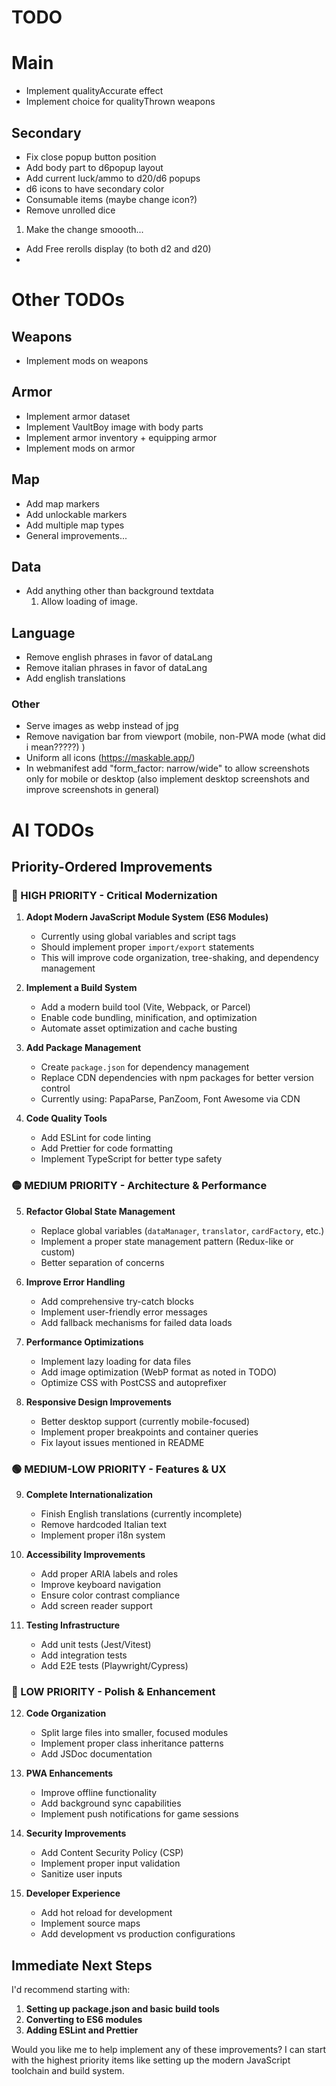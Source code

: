 # TODO

# Main
- Implement qualityAccurate effect
- Implement choice for qualityThrown weapons

## Secondary
- Fix close popup button position
- Add body part to d6popup layout
- Add current luck/ammo to d20/d6 popups
- d6 icons to have secondary color
- Consumable items (maybe change icon?)
- Remove unrolled dice
 1. Make the change smoooth...
- Add Free rerolls display (to both d2 and d20)
- 

# Other TODOs 

## Weapons
- Implement mods on weapons

## Armor
- Implement armor dataset
- Implement VaultBoy image with body parts
- Implement armor inventory + equipping armor 
- Implement mods on armor

## Map
- Add map markers
- Add unlockable markers
- Add multiple map types
- General improvements...

## Data
- Add anything other than background textdata
  1. Allow loading of image.

## Language
- Remove english phrases in favor of dataLang
- Remove italian phrases in favor of dataLang
- Add english translations

### Other
- Serve images as webp instead of jpg
- Remove navigation bar from viewport (mobile, non-PWA mode (what did i mean?????) )
- Uniform all icons (https://maskable.app/)
- In webmanifest add "form_factor: narrow/wide" to allow screenshots only for mobile or desktop (also implement desktop screenshots and improve screenshots in general)


# AI TODOs

## Priority-Ordered Improvements

### 🔴 HIGH PRIORITY - Critical Modernization

1. **Adopt Modern JavaScript Module System (ES6 Modules)**
   - Currently using global variables and script tags
   - Should implement proper `import/export` statements
   - This will improve code organization, tree-shaking, and dependency management

2. **Implement a Build System**
   - Add a modern build tool (Vite, Webpack, or Parcel)
   - Enable code bundling, minification, and optimization
   - Automate asset optimization and cache busting

3. **Add Package Management**
   - Create `package.json` for dependency management
   - Replace CDN dependencies with npm packages for better version control
   - Currently using: PapaParse, PanZoom, Font Awesome via CDN

4. **Code Quality Tools**
   - Add ESLint for code linting
   - Add Prettier for code formatting
   - Implement TypeScript for better type safety

### 🟡 MEDIUM PRIORITY - Architecture & Performance

5. **Refactor Global State Management**
   - Replace global variables (`dataManager`, `translator`, `cardFactory`, etc.)
   - Implement a proper state management pattern (Redux-like or custom)
   - Better separation of concerns

6. **Improve Error Handling**
   - Add comprehensive try-catch blocks
   - Implement user-friendly error messages
   - Add fallback mechanisms for failed data loads

7. **Performance Optimizations**
   - Implement lazy loading for data files
   - Add image optimization (WebP format as noted in TODO)
   - Optimize CSS with PostCSS and autoprefixer

8. **Responsive Design Improvements**
   - Better desktop support (currently mobile-focused)
   - Implement proper breakpoints and container queries
   - Fix layout issues mentioned in README

### 🟢 MEDIUM-LOW PRIORITY - Features & UX

9. **Complete Internationalization**
   - Finish English translations (currently incomplete)
   - Remove hardcoded Italian text
   - Implement proper i18n system

10. **Accessibility Improvements**
    - Add proper ARIA labels and roles
    - Improve keyboard navigation
    - Ensure color contrast compliance
    - Add screen reader support

11. **Testing Infrastructure**
    - Add unit tests (Jest/Vitest)
    - Add integration tests
    - Add E2E tests (Playwright/Cypress)

### 🔵 LOW PRIORITY - Polish & Enhancement

12. **Code Organization**
    - Split large files into smaller, focused modules
    - Implement proper class inheritance patterns
    - Add JSDoc documentation

13. **PWA Enhancements**
    - Improve offline functionality
    - Add background sync capabilities
    - Implement push notifications for game sessions

14. **Security Improvements**
    - Add Content Security Policy (CSP)
    - Implement proper input validation
    - Sanitize user inputs

15. **Developer Experience**
    - Add hot reload for development
    - Implement source maps
    - Add development vs production configurations

## Immediate Next Steps

I'd recommend starting with:
1. **Setting up package.json and basic build tools**
2. **Converting to ES6 modules**
3. **Adding ESLint and Prettier**

Would you like me to help implement any of these improvements? I can start with the highest priority items like setting up the modern JavaScript toolchain and build system.